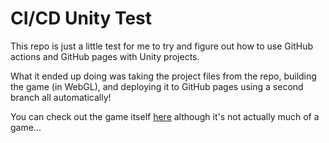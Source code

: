 # CI/CD Unity Test

This repo is just a little test for me to try and figure out how to use GitHub actions and GitHub pages with Unity projects.

What it ended up doing was taking the project files from the repo, building the game (in WebGL), and deploying it to GitHub pages using a second branch all automatically!

You can check out the game itself [here](https://cmoyates.github.io/CI-CD-Unity-Test/) although it's not actually much of a game...
